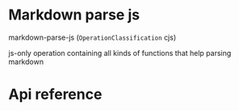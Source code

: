 # Markdown parse js

markdown-parse-js (`OperationClassification` cjs)

js-only operation containing all kinds of functions that help parsing markdown




# Api reference

